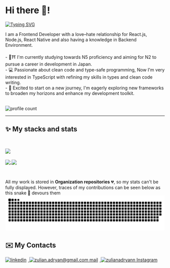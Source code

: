 # Hi there 👋!
<a align="left" href="https://git.io/typing-svg">
  <img src="https://readme-typing-svg.demolab.com?size=40&font=Fira+Code&duration=1000&pause=800&random=false&width=1000&height=100&lines=my+name+is+Zulian+Adryan+Syah+Pratama;%E7%A7%81%E3%81%AE%E5%90%8D%E5%89%8D%E3%82%8F%E3%82%BA%E3%83%AA%E3%82%A2%E3%83%B3%E3%82%A2%E3%83%85%E3%83%AA%E3%83%A4%E3%83%B3%E3%82%B7%E3%83%A4%E3%83%95%E3%83%97%E3%83%A9%E3%82%BF%E3%83%A0;mi+chiamo+Zulian+Adryan+Syah+Pratama;nama+saya+Zulian+Adryan+Syah+Pratama" alt="Typing SVG" />
</a>

<!--Start Intro-->               
<p align="left">I am a Frontend Developer with a love–hate relationship for React.js, Node.js, React Native and also having a knowledge in Backend Environment. </p>
- 📖⛩️ I'm currently studying towards N5 proficiency and aiming for N2 to pursue a career in development in Japan.<br>
- 💻 Passionate about clean code and type-safe programming, Now I'm very interested in TypeScript with refining my skills in types and clean code writing.<br>
- 🚀 Excited to start on a new journey, I'm eagerly exploring new frameworks to broaden my horizons and enhance my development toolkit.<br>
<!-- 💻 Visit my [Portfolio](https://zulianadryan.github.io) for more details about me. -->
<!--End Intro-->

<!--Profile Count Badge-->
<br>
<p align="left">
  <img src="https://komarev.com/ghpvc/?username=zulianadryan&label=Profile%20views&color=770677&style=for-the-badge&logo=star" alt="profile count" style="padding-right:20px;" />
</p>

---
<!--Languages and Tools Section-->       
<h2 align="left">✨ My stacks and stats</h2>
<br>

<p align="left">
<img width="500px"  src="https://skillicons.dev/icons?i=js,typescript,html,css,react,redux,tailwind,nodejs,express,mongo,vscode,git,vite&perline=20"  />
</p>
<a href="https://github.com/zulianadryan/github-readme-stats">
  <picture>
  <source
    srcset="https://github-readme-stats.vercel.app/api?username=zulianadryan&show_icons=true&theme=dark&include_all_commits=true&hide_rank=true&hide=stars&show=prs_merged,prs_merged_percentage"
    media="(prefers-color-scheme: dark)"
  />
  <source
    srcset="https://github-readme-stats.vercel.app/api?username=zulianadryan&show_icons=true&include_all_commits=true&hide_rank=true&hide=stars&show=prs_merged,prs_merged_percentage"
    media="(prefers-color-scheme: light), (prefers-color-scheme: no-preference)"
  />
  <img height=230 align="center" src="https://github-readme-stats.vercel.app/api?username=zulianadryan&show_icons=true&layout=compact&langs_count=8&card_width=270" />
</picture>
</a>
<a href="https://github.com/zulianadryan/convoychat">
   <picture>
  <source
    srcset="https://github-readme-stats.vercel.app/api/top-langs?username=zulianadryan&show_icons=true&theme=dark&card_width=520"
    media="(prefers-color-scheme: dark)"
  />
  <source
    srcset="https://github-readme-stats.vercel.app/api/top-langs?username=zulianadryan&show_icons=true&card_width=520"
    media="(prefers-color-scheme: light), (prefers-color-scheme: no-preference)"
  />
  <img height=230 align="center" src="https://github-readme-stats.vercel.app/api/top-langs?username=zulianadryan&layout=compact&langs_count=8" />
</picture>
   </a>
<!--    <a href="https://git.io/streak-stats"><img src="https://streak-stats.demolab.com?user=zulianadryan&theme=github-dark-blue&exclude_days=Sun%2CSat" alt="GitHub Streak" /></a> -->

<br><div>All my work is stored in __Organization repositories__ 💔, so my stats can't be fully displayed. However, traces of my contributions can be seen below as this snake 🐍 devours them</div>
<picture>
  <source media="(prefers-color-scheme: dark)" srcset="https://raw.githubusercontent.com/platane/platane/output/github-contribution-grid-snake-dark.svg">
  <source media="(prefers-color-scheme: light)" srcset="https://raw.githubusercontent.com/platane/platane/output/github-contribution-grid-snake.svg">
  <img alt="github contribution grid snake animation" src="https://raw.githubusercontent.com/platane/platane/output/github-contribution-grid-snake.svg">
</picture>

<!--Contact Section--> 

<h2 align="left">✉️ My Contacts</h2>
<div align="left">
 <a href="https://www.linkedin.com/in/zulianadryan/" target="_blank">
<img src="https://img.shields.io/badge/linkedin-%231E77B5.svg?&style=for-the-badge&logo=linkedin&logoColor=white" alt=linkedin style="margin-right: 5px;" />
</a>
  
<a href="mailto:zulian.adryan@gmail.com" target="_blank">
<img src="https://img.shields.io/badge/Gmail-D14836?style=for-the-badge&logo=gmail&logoColor=white" alt="zulian.adryan@gmail.com mail" style="margin-right: 5px;" />
</a>

<a href="https://www.instagram.com/zulianadryann" target="_blank">
<img src="https://img.shields.io/badge/Instagram-E4405F?style=for-the-badge&logo=instagram&logoColor=white" alt="zulianadryann Instagram" style="margin-right: 5px;" />
</a>

</div>
<br/>
